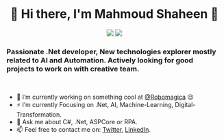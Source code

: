 <h1 align="center">👋 Hi there, I'm Mahmoud Shaheen 👋</h1>

<p align="center">
    <a href="https://twitter.com/MahmoudMShaheen"><img src="https://img.shields.io/badge/twitter-%231FA1F1?style=flat&logo=twitter&logoColor=white"/></a>
    <a href="https://www.linkedin.com/in/mahmoudmshaheen"><img src="https://img.shields.io/badge/linkedin-%230177B5?style=flat&logo=linkedin&logoColor=white"/></a>
</p>
<h3>
Passionate .Net developer, New technologies explorer mostly related to AI and Automation. Actively looking for good projects to work on with creative team.
</h3> 
<br> 

- 🔭 I’m currently working on something cool at [@Robomagica](https://github.com/Robomagica) :wink:
- ⚡ I’m currently Focusing on .Net, AI, Machine-Learning, Digital-Transformation.
- 💬 Ask me about C#, .Net, ASPCore or RPA.
- 📫 Feel free to contact me on: [Twitter](https://twitter.com/MahmoudMShaheen), [LinkedIn](https://www.linkedin.com/in/mahmoudmshaheen).



<!--
**mahmoudShaheen/MahmoudShaheen** is a ✨ _special_ ✨ repository because its `README.md` (this file) appears on your GitHub profile.

Here are some ideas to get you started:

- 🔭 I’m currently working on ...
- 🌱 I’m currently learning ...
- 👯 I’m looking to collaborate on ...
- 🤔 I’m looking for help with ...
- 💬 Ask me about ...
- 📫 How to reach me: ...
- 😄 Pronouns: ...
- ⚡ Fun fact: ...
-->
